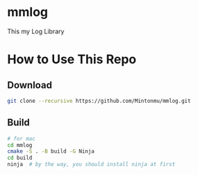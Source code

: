 # mmlog

This my Log Library

# How to Use This Repo

## Download 
```bash
git clone --recursive https://github.com/Mintonmu/mmlog.git
```

## Build
```bash
# for mac
cd mmlog
cmake -S . -B build -G Ninja
cd build
ninja  # by the way, you should install ninja at first
```

